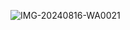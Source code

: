 ![IMG-20240816-WA0021](https://github.com/user-attachments/assets/23734e55-a63f-43b6-9fc2-c479a7d9f9cd)
